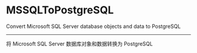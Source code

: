 # MSSQLToPostgreSQL

Convert Microsoft SQL Server database objects and data to PostgreSQL

-------------------

将 Microsoft SQL Server 数据库对象和数据转换为 PostgreSQL
